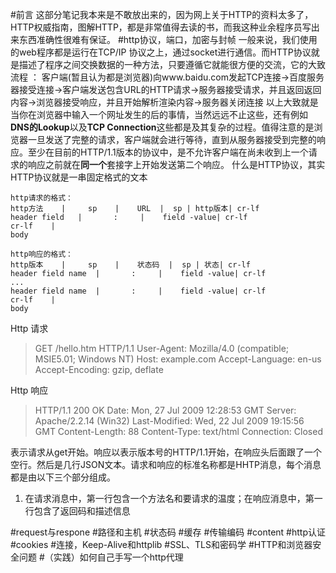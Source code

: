 #前言
这部分笔记我本来是不敢放出来的，因为网上关于HTTP的资料太多了，HTTP权威指南，图解HTTP，都是非常值得去读的书，而我这种业余程序员写出来东西准确性很难有保证。
#http协议，端口，加密与封帧
一般来说，我们使用的web程序都是运行在TCP/IP  协议之上，通过socket进行通信。而HTTP协议就是描述了程序之间交换数据的一种方法，只要遵循它就能很方便的交流，它的大致流程 ：
客户端(暂且认为都是浏览器)向www.baidu.com发起TCP连接->百度服务器接受连接->客户端发送包含URL的HTTP请求->服务器接受请求，并且返回返回内容->浏览器接受响应，并且开始解析渲染内容->服务器关闭连接
以上大致就是当你在浏览器中输入一个网址发生的后的事情，当然远远不止这些，还有例如**DNS的Lookup**以及**TCP Connection**这些都是及其复杂的过程。值得注意的是浏览器一旦发送了完整的请求，客户端就会进行等待，直到从服务器接受到完整的响应。至少在目前的HTTP/1.1版本的协议中，是不允许客户端在尚未收到上一个请求的响应之前就在**同一个**套接字上开始发送第二个响应。
什么是HTTP协议，其实HTTP协议就是一串固定格式的文本
```table
http请求的格式：
http方法    |     sp    |    URL  |  sp | http版本| cr-lf
header field   |       :     |    field -value| cr-lf
cr-lf    |
body     
```

```table
http响应的格式：
http版本    |     sp    |    状态码  |  sp | 状态| cr-lf
header field name  |       :     |    field -value| cr-lf
...
header field name  |       :     |    field -value| cr-lf
cr-lf    |
body     
```
Http 请求
>GET /hello.htm HTTP/1.1
User-Agent: Mozilla/4.0 (compatible; MSIE5.01; Windows NT)
Host: example.com
Accept-Language: en-us
Accept-Encoding: gzip, deflate

Http 响应
> HTTP/1.1 200 OK
Date: Mon, 27 Jul 2009 12:28:53 GMT
Server: Apache/2.2.14 (Win32)
Last-Modified: Wed, 22 Jul 2009 19:15:56 GMT
Content-Length: 88
Content-Type: text/html
Connection: Closed

表示请求从get开始。响应以表示版本号的HTTP/1.1开始，在响应头后面跟了一个空行。然后是几行JSON文本。请求和响应的标准名称都是HHTP消息，每个消息都是由以下三个部分组成。
1. 在请求消息中，第一行包含一个方法名和要请求的温度；在响应消息中，第一行包含了返回码和描述信息



#request与respone
#路径和主机
#状态码
#缓存
#传输编码
#content
#http认证
#cookies
#连接，Keep-Alive和httplib
#SSL、TLS和密码学
#HTTP和浏览器安全问题
#（实践）如何自己手写一个http代理